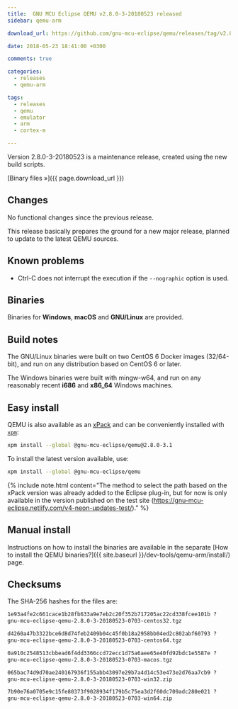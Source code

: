```yaml
---
title:  GNU MCU Eclipse QEMU v2.8.0-3-20180523 released
sidebar: qemu-arm

download_url: https://github.com/gnu-mcu-eclipse/qemu/releases/tag/v2.8.0-3-20180523/

date: 2018-05-23 18:41:00 +0300

comments: true

categories:
  - releases
  - qemu-arm

tags:
  - releases
  - qemu
  - emulator
  - arm
  - cortex-m

---
```


Version 2.8.0-3-20180523 is a maintenance release, created using the new build scripts.

[Binary files »]({{ page.download_url }})

## Changes

No functional changes since the previous release.

This release basically prepares the ground for a new major release, planned to update to the latest QEMU sources.

## Known problems

- Ctrl-C does not interrupt the execution if the `--nographic` option is used.

## Binaries

Binaries for **Windows**, **macOS** and **GNU/Linux** are provided.

## Build notes

The GNU/Linux binaries were built on two CentOS 6 Docker images (32/64-bit),
and run on any distribution based on CentOS 6 or later.

The Windows binaries were built with mingw-w64, and run on any reasonably
recent **i686** and **x86_64** Windows machines.

## Easy install

QEMU is also available as an
[xPack](https://www.npmjs.com/package/@gnu-mcu-eclipse/qemu) and can be
conveniently installed with [`xpm`](https://www.npmjs.com/package/xpm):

```sh
xpm install --global @gnu-mcu-eclipse/qemu@2.8.0-3.1
```

To install the latest version available, use:

```sh
xpm install --global @gnu-mcu-eclipse/qemu
```

{% include note.html content="The method to select the path based on the xPack version was already added to the Eclipse plug-in, but for now is only available in the version published on the test site (https://gnu-mcu-eclipse.netlify.com/v4-neon-updates-test/)." %}

## Manual install

Instructions on how to install the binaries are available in the separate [How to install the QEMU binaries?]({{ site.baseurl }}/dev-tools/qemu-arm/install/) page.

## Checksums

The SHA-256 hashes for the files are:

```txt
1e93a4fe2c661cace1b28fb633a9e7eb2c20f352b717205ac22cd338fcee101b ?
gnu-mcu-eclipse-qemu-2.8.0-3-20180523-0703-centos32.tgz

d4260a47b3322bce6d8d74feb2409b04c45f0b18a2958bb04ed2c802abf60793 ?
gnu-mcu-eclipse-qemu-2.8.0-3-20180523-0703-centos64.tgz

0a910c2548513cbbead6f4dd3366ccd72ecc1d75a6aee65e40fd92bdc1e5587e ?
gnu-mcu-eclipse-qemu-2.8.0-3-20180523-0703-macos.tgz

065bac74d9d70ae240167936f155abb43097e29b7a4d14c53e473e2d76aa7cb9 ?
gnu-mcu-eclipse-qemu-2.8.0-3-20180523-0703-win32.zip

7b90e76a0705e9c15fe80373f9028934f179b5c75ea3d2f60dc709adc280e021 ?
gnu-mcu-eclipse-qemu-2.8.0-3-20180523-0703-win64.zip
```
